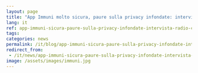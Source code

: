```yaml
---
layout: page
title: "App Immuni molto sicura, paure sulla privacy infondate: intervista per Radio Cusano Campus"
lang: it
ref: app-immuni-sicura-paure-sulla-privacy-infondate-intervista-radio-cusano-campus
tags:
categories: news
permalink: /it/blog/app-immuni-sicura-paure-sulla-privacy-infondate-intervista-radio-cusano-campus
redirect_from:
 - /it/news/app-immuni-sicura-paure-sulla-privacy-infondate-intervista-radio-cusano-campus
image: /assets/images/immuni.jpg
---
```

